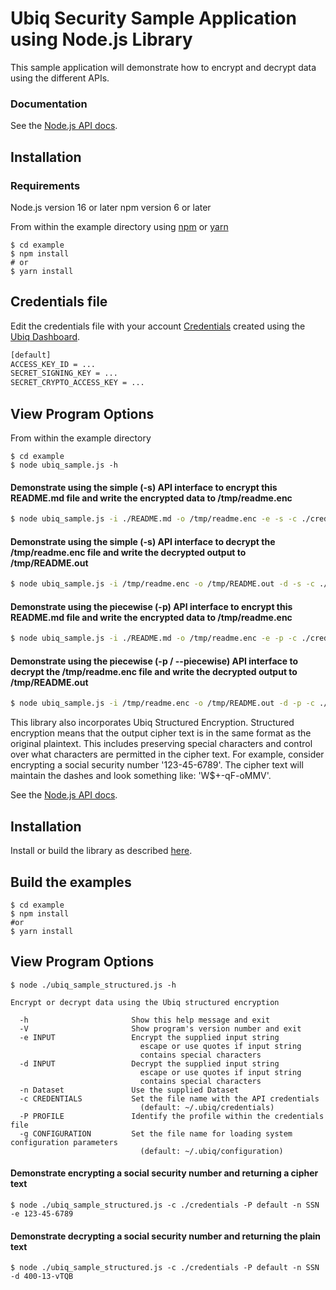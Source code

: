 # Ubiq Security Sample Application using Node.js Library


This sample application will demonstrate how to encrypt and decrypt data using the different APIs.


### Documentation

See the [Node.js API docs][apidocs].

## Installation

### Requirements

Node.js version 16 or later
npm version 6 or later

From within the example directory using [npm] or [yarn]

```console
$ cd example
$ npm install
# or
$ yarn install
```
## Credentials file

Edit the credentials file with your account [Credentials][credentials] created using the [Ubiq Dashboard][dashboard].

```sh
[default]
ACCESS_KEY_ID = ...
SECRET_SIGNING_KEY = ...
SECRET_CRYPTO_ACCESS_KEY = ...
```
## View Program Options

From within the example directory

```
$ cd example
$ node ubiq_sample.js -h
```

#### Demonstrate using the simple (-s) API interface to encrypt this README.md file and write the encrypted data to /tmp/readme.enc

```sh
$ node ubiq_sample.js -i ./README.md -o /tmp/readme.enc -e -s -c ./credentials
```
#### Demonstrate using the simple (-s) API interface to decrypt the /tmp/readme.enc file and write the decrypted output to /tmp/README.out

```sh
$ node ubiq_sample.js -i /tmp/readme.enc -o /tmp/README.out -d -s -c ./credentials
```
#### Demonstrate using the piecewise (-p) API interface to encrypt this README.md file and write the encrypted data to /tmp/readme.enc

```sh
$ node ubiq_sample.js -i ./README.md -o /tmp/readme.enc -e -p -c ./credentials
```
#### Demonstrate using the piecewise (-p / --piecewise) API interface to decrypt the /tmp/readme.enc file and write the decrypted output to /tmp/README.out

```sh
$ node ubiq_sample.js -i /tmp/readme.enc -o /tmp/README.out -d -p -c ./credentials
```

This library also incorporates Ubiq Structured Encryption.  Structured encryption means that the output cipher text is in the same format as the original plaintext. This includes preserving special characters and control over what characters are permitted in the cipher text. For example, consider encrypting a social security number '123-45-6789'. The cipher text will maintain the dashes and look something like: 'W$+-qF-oMMV'.


See the [Node.js API docs](https://dev.ubiqsecurity.com/docs/api).

## Installation

Install or build the library as described [here](/README.md#installation).

## Build the examples
```console
$ cd example
$ npm install
#or
$ yarn install
```
## View Program Options

```console
$ node ./ubiq_sample_structured.js -h
```

```console
Encrypt or decrypt data using the Ubiq structured encryption

  -h                       Show this help message and exit
  -V                       Show program's version number and exit
  -e INPUT                 Encrypt the supplied input string
                             escape or use quotes if input string
                             contains special characters
  -d INPUT                 Decrypt the supplied input string
                             escape or use quotes if input string
                             contains special characters
  -n Dataset               Use the supplied Dataset
  -c CREDENTIALS           Set the file name with the API credentials
                             (default: ~/.ubiq/credentials)
  -P PROFILE               Identify the profile within the credentials file
  -g CONFIGURATION         Set the file name for loading system configuration parameters
                             (default: ~/.ubiq/configuration)
```
#### Demonstrate encrypting a social security number and returning a cipher text

```console
$ node ./ubiq_sample_structured.js -c ./credentials -P default -n SSN -e 123-45-6789
```
#### Demonstrate decrypting a social security number and returning the plain text

```console
$ node ./ubiq_sample_structured.js -c ./credentials -P default -n SSN -d 400-13-vTQB
```
[credentials]:https://dev.ubiqsecurity.com/docs/how-to-create-api-keys
[apidocs]:https://dev.ubiqsecurity.com/docs/api
[npm]:https://www.npmjs.com
[dashboard]:https://dev.ubiqsecurity.com/docs/dashboard
[credentials]:https://dev.ubiqsecurity.com/docs/how-to-create-api-keys
[yarn]: https://yarnpkg.com/
